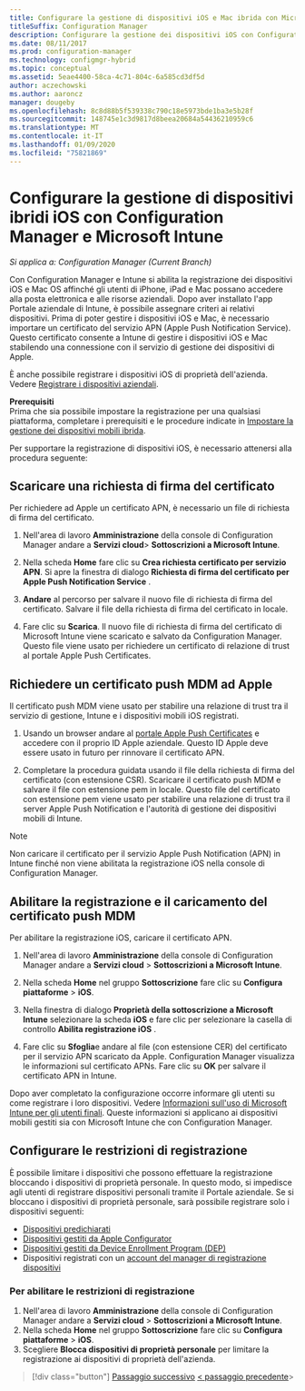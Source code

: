 ```yaml
---
title: Configurare la gestione di dispositivi iOS e Mac ibrida con Microsoft Intune
titleSuffix: Configuration Manager
description: Configurare la gestione dei dispositivi iOS con Configuration Manager e Microsoft Intune.
ms.date: 08/11/2017
ms.prod: configuration-manager
ms.technology: configmgr-hybrid
ms.topic: conceptual
ms.assetid: 5eae4400-58ca-4c71-804c-6a585cd3df5d
author: aczechowski
ms.author: aaroncz
manager: dougeby
ms.openlocfilehash: 8c8d88b5f539338c790c18e5973bde1ba3e5b28f
ms.sourcegitcommit: 148745e1c3d9817d8beea20684a54436210959c6
ms.translationtype: MT
ms.contentlocale: it-IT
ms.lasthandoff: 01/09/2020
ms.locfileid: "75821869"
---
```

# <a name="set-up-ios-hybrid-device-management-with-configuration-manager-and-microsoft-intune"></a>Configurare la gestione di dispositivi ibridi iOS con Configuration Manager e Microsoft Intune

*Si applica a: Configuration Manager (Current Branch)*

Con Configuration Manager e Intune si abilita la registrazione dei dispositivi iOS e Mac OS affinché gli utenti di iPhone, iPad e Mac possano accedere alla posta elettronica e alle risorse aziendali. Dopo aver installato l'app Portale aziendale di Intune, è possibile assegnare criteri ai relativi dispositivi. Prima di poter gestire i dispositivi iOS e Mac, è necessario importare un certificato del servizio APN (Apple Push Notification Service). Questo certificato consente a Intune di gestire i dispositivi iOS e Mac stabilendo una connessione con il servizio di gestione dei dispositivi di Apple.  

 È anche possibile registrare i dispositivi iOS di proprietà dell'azienda.  Vedere [Registrare i dispositivi aziendali](enroll-company-owned-devices.md).  

**Prerequisiti**<br>
Prima che sia possibile impostare la registrazione per una qualsiasi piattaforma, completare i prerequisiti e le procedure indicate in [Impostare la gestione dei dispositivi mobili ibrida](setup-hybrid-mdm.md).

Per supportare la registrazione di dispositivi iOS, è necessario attenersi alla procedura seguente:  

## <a name="download-a-certificate-signing-request"></a>Scaricare una richiesta di firma del certificato
Per richiedere ad Apple un certificato APN, è necessario un file di richiesta di firma del certificato.  

1.  Nell'area di lavoro **Amministrazione** della console di Configuration Manager andare a **Servizi cloud**> **Sottoscrizioni a Microsoft Intune**.  

2.  Nella scheda **Home** fare clic su **Crea richiesta certificato per servizio APN**. Si apre la finestra di dialogo **Richiesta di firma del certificato per Apple Push Notification Service** .  

3.  **Andare** al percorso per salvare il nuovo file di richiesta di firma del certificato. Salvare il file della richiesta di firma del certificato in locale.  

4.  Fare clic su **Scarica**. Il nuovo file di richiesta di firma del certificato di Microsoft Intune viene scaricato e salvato da Configuration Manager. Questo file viene usato per richiedere un certificato di relazione di trust al portale Apple Push Certificates.  

## <a name="request-an-mdm-push-certificate-from-apple"></a>Richiedere un certificato push MDM ad Apple
Il certificato push MDM viene usato per stabilire una relazione di trust tra il servizio di gestione, Intune e i dispositivi mobili iOS registrati.  

1.  Usando un browser andare al [portale Apple Push Certificates](https://identity.apple.com/pushcert) e accedere con il proprio ID Apple aziendale. Questo ID Apple deve essere usato in futuro per rinnovare il certificato APN.  

2.  Completare la procedura guidata usando il file della richiesta di firma del certificato (con estensione CSR). Scaricare il certificato push MDM e salvare il file con estensione pem in locale. Questo file del certificato con estensione pem viene usato per stabilire una relazione di trust tra il server Apple Push Notification e l'autorità di gestione dei dispositivi mobili di Intune.  

> [!NOTE]  
>  Non caricare il certificato per il servizio Apple Push Notification (APN) in Intune finché non viene abilitata la registrazione iOS nella console di Configuration Manager.  

## <a name="enable-enrollment-and-upload-the-mdm-push-certificate"></a>Abilitare la registrazione e il caricamento del certificato push MDM
Per abilitare la registrazione iOS, caricare il certificato APN.  

1.  Nell'area di lavoro **Amministrazione** della console di Configuration Manager andare a **Servizi cloud** > **Sottoscrizioni a Microsoft Intune**.  

2.  Nella scheda **Home** nel gruppo **Sottoscrizione** fare clic su **Configura piattaforme** > **iOS**.  

3.  Nella finestra di dialogo **Proprietà della sottoscrizione a Microsoft Intune** selezionare la scheda **iOS** e fare clic per selezionare la casella di controllo **Abilita registrazione iOS** .  
4.  Fare clic su **Sfoglia**e andare al file (con estensione CER) del certificato per il servizio APN scaricato da Apple. Configuration Manager visualizza le informazioni sul certificato APNs. Fare clic su **OK** per salvare il certificato APN in Intune.  

Dopo aver completato la configurazione occorre informare gli utenti su come registrare i loro dispositivi. Vedere [Informazioni sull'uso di Microsoft Intune per gli utenti finali](https://docs.microsoft.com/intune/end-user-educate). Queste informazioni si applicano ai dispositivi mobili gestiti sia con Microsoft Intune che con Configuration Manager.

## <a name="configure-enrollment-restrictions"></a>Configurare le restrizioni di registrazione

È possibile limitare i dispositivi che possono effettuare la registrazione bloccando i dispositivi di proprietà personale. In questo modo, si impedisce agli utenti di registrare dispositivi personali tramite il Portale aziendale. Se si bloccano i dispositivi di proprietà personale, sarà possibile registrare solo i dispositivi seguenti:
- [Dispositivi predichiarati](predeclare-devices-with-hardware-id.md)
- [Dispositivi gestiti da Apple Configurator](ios-hybrid-enrollment-using-apple-configurator.md)
- [Dispositivi gestiti da Device Enrollment Program (DEP)](ios-device-enrollment-program-for-hybrid.md)
- Dispositivi registrati con un [account del manager di registrazione dispositivi](enroll-devices-with-device-enrollment-manager.md)

### <a name="to-enable-enrollment-restrictions"></a>Per abilitare le restrizioni di registrazione
1. Nell'area di lavoro **Amministrazione** della console di Configuration Manager andare a **Servizi cloud** > **Sottoscrizioni a Microsoft Intune**.
2. Nella scheda **Home** nel gruppo **Sottoscrizione** fare clic su **Configura piattaforme** > **iOS**.
3. Scegliere **Blocca dispositivi di proprietà personale** per limitare la registrazione ai dispositivi di proprietà dell'azienda.

> [!div class="button"]
> [Passaggio successivo](set-up-additional-management.md) [< passaggio precedente](create-service-connection-point.md)>
